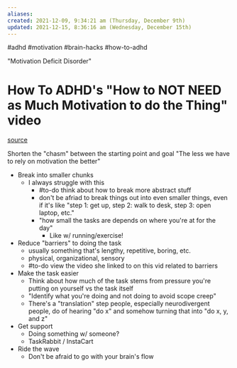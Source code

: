 ```yaml
---
aliases: 
created: 2021-12-09, 9:34:21 am (Thursday, December 9th)
updated: 2021-12-15, 8:36:16 am (Wednesday, December 15th)
---
```

#adhd #motivation #brain-hacks #how-to-adhd

"Motivation Deficit Disorder"

# How To ADHD's "How to NOT NEED as Much Motivation to do the Thing" video
[source](https://www.youtube.com/watch?v=w7eWb0nINPg)

Shorten the "chasm" between the starting point and goal
"The less we have to rely on motivation the better"

- Break into smaller chunks
  - I always struggle with this
    - #to-do think about how to break more abstract stuff
    - don't be afriad to break things out into even smaller things, even if it's like "step 1: get up, step 2: walk to desk, step 3: open laptop, etc."
    - "how small the tasks are depends on where you're at for the day"
      - Like w/ running/exercise!
- Reduce "barriers" to doing the task
  - usually something that's lengthy, repetitive, boring, etc.
  - physical, organizational, sensory
  - #to-do view the video she linked to on this vid related to barriers
- Make the task easier
  - Think about how much of the task stems from pressure you're putting on yourself vs the task itself
  - "Identify what you're doing and not doing to avoid scope creep"
  - There's a "translation" step people, especially neurodivergent people, do of hearing "do x" and somehow turning that into "do x, y, and z"
- Get support
  - Doing something w/ someone?
  - TaskRabbit / InstaCart
- Ride the wave
  - Don't be afraid to go with your brain's flow